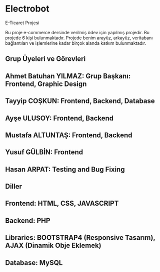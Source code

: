# Electrobot
E-Ticaret Projesi

Bu proje e-commerce dersinde verilmiş ödev için yapılmış projedir. Bu projede 6 kişi bulunmaktadır.
Projede benim arayüz, arkayüz, veritabanı bağlantıları ve işlemlerine kadar birçok alanda katkım bulunmaktadır.

Grup Üyeleri ve Görevleri
------------------------------
Ahmet Batuhan YILMAZ: Grup Başkanı: Frontend, Graphic Design
------------------------------
Tayyip COŞKUN: Frontend, Backend, Database
------------------------------
Ayşe ULUSOY: Frontend, Backend
------------------------------
Mustafa ALTUNTAŞ: Frontend, Backend
------------------------------
Yusuf GÜLBİN: Frontend
------------------------------
Hasan ARPAT: Testing and Bug Fixing
------------------------------

Diller
------------------------------
Frontend: HTML, CSS, JAVASCRIPT
------------------------------
Backend: PHP
------------------------------
Libraries: BOOTSTRAP4 (Responsive Tasarım), AJAX (Dinamik Obje Eklemek)
------------------------------
Database: MySQL
------------------------------
